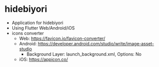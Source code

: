 # hidebiyori

- Application for hidebiyori
- Using Flutter Web/Android/iOS
- icons converter
  - Web: https://favicon.io/favicon-converter/
  - Android: https://developer.android.com/studio/write/image-asset-studio
    - Background Layer: launch_background.xml, Options: No
  - iOS: https://appicon.co/
